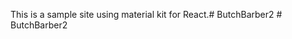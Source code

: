 This is a sample site using material kit for React.#   B u t c h B a r b e r 2  
 #   B u t c h B a r b e r 2  
 